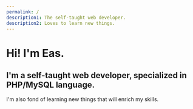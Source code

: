 ```yaml
---
permalink: /
description1: The self-taught web developer.
description2: Loves to learn new things.
---
```


# Hi! I'm Eas.

## I'm a self-taught web developer, specialized in PHP/MySQL language.

I'm also fond of learning new things that will enrich my skills.
